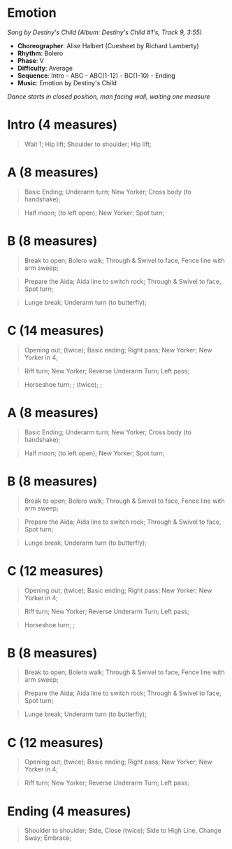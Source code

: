 # Emotion
*Song by Destiny's Child (Album: Destiny's Child #1's, Track 9, 3:55)*

* **Choreographer**: Alise Halbert (Cuesheet by Richard Lamberty)
* **Rhythm**: Bolero
* **Phase**: V
* **Difficulty**: Average
* **Sequence**: Intro - ABC - ABC(1-12) - BC(1-10) - Ending
* **Music**: Emotion by Destiny's Child

*Dance starts in closed position, man facing wall, waiting one measure*

# Intro (4 measures)

> Wait 1; Hip lift; Shoulder to shoulder; Hip lift;

# A (8 measures)

> Basic Ending; Underarm turn; New Yorker; Cross body (to handshake);

> Half moon; (to left open); New Yorker; Spot turn;

# B (8 measures)

> Break to open; Bolero walk; Through & Swivel to face, Fence line with arm sweep;

> Prepare the Aida; Aida line to switch rock; Through & Swivel to face, Spot turn;

> Lunge break; Underarm turn (to butterfly);

# C (14 measures)

> Opening out; (twice); Basic ending; Right pass; New Yorker; New Yorker in 4;

> Riff turn; New Yorker; Reverse Underarm Turn; Left pass;

> Horseshoe turn; ; (twice); ;

# A (8 measures)

> Basic Ending; Underarm turn; New Yorker; Cross body (to handshake);

> Half moon; (to left open); New Yorker; Spot turn;

# B (8 measures)

> Break to open; Bolero walk; Through & Swivel to face, Fence line with arm sweep;

> Prepare the Aida; Aida line to switch rock; Through & Swivel to face, Spot turn;

> Lunge break; Underarm turn (to butterfly);

# C (12 measures)

> Opening out; (twice); Basic ending; Right pass; New Yorker; New Yorker in 4;

> Riff turn; New Yorker; Reverse Underarm Turn; Left pass;

> Horseshoe turn; ;

# B (8 measures)

> Break to open; Bolero walk; Through & Swivel to face, Fence line with arm sweep;

> Prepare the Aida; Aida line to switch rock; Through & Swivel to face, Spot turn;

> Lunge break; Underarm turn (to butterfly);

# C (12 measures)

> Opening out; (twice); Basic ending; Right pass; New Yorker; New Yorker in 4;

> Riff turn; New Yorker; Reverse Underarm Turn; Left pass;

# Ending (4 measures)

> Shoulder to shoulder; Side, Close (twice); Side to High Line, Change Sway; Embrace;
